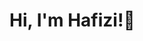 <h1>Hi, I'm Hafizi!👋 <br/>

<!-- Profile views -->
<p align="center">
  <img src="https://komarev.com/ghpvc/?username=Hafizii&label=Profile%20views&color=0e75b6&style=flat" alt="" />
</p>

<!---
<h2>👨‍💻 Tech-Related Projects</h2>

- <b>JustRide: Grab Students App (VB.NET,MYSQL)</b>
  - [Project link](https://github.com/Hafizii)
- <b>Ride@UTP Website (HTML,CSS,Javascript)</b>
  - [Project Link](https://github.com/Hafizii)
- <b>Bank Management System (C++)</b>
  - [Project Link](https://github.com/Hafizii)
- <b>ARound the world (Unity,ARFoundation,ARCore XR Plugin)</b>
  - [Project Link](https://github.com/Hafizii)
- <b>Hafizi Sapie Linktree (HTML,CSS)</b>
  - [Project Link](https://github.com/Hafizii)
<h2>🏆 CTF & Hackathons Competitions</h2>

- (3rd Place) "Klinik Syifa Appointment Web-App" - SYNTECH Hackathon 2023
  - [Certificate Link](https://utpmy-my.sharepoint.com/:b:/g/personal/ahmad_22007490_utp_edu_my/EZC3i2GouLVCjsKSiPxxPbUBiNJAimBduGc61RV44lS73A)
  - [Certificate Link](https://utpmy-my.sharepoint.com/:b:/g/personal/ahmad_22007490_utp_edu_my/EbeINuXTRfxKg-3mLS4mXzQBrcAhIFKZOW2ufu86vNPS1A)
- (Top 20 Finalist) Malaysia Techlympics 2023: MAICY Challenge
  - [Certificate Link](https://github.com/Hafizii)
- (Top 10 Finalist) "ARound the world" - AR Competition : Shaping Your Augmented Reality Realm
  - [Certificate Link](https://github.com/Hafizii)
- (Participants) "JustRide: Grab Students App" - OH MY CODE! (OMC 12.0)
  - [Certificate Link](https://github.com/Hafizii)
- (Top 400 Team) - ADA WhatsApp Business Messaging Hackathon 2023
  - [Certificate Link](https://github.com/Hafizii)
- (47th out of 92 teams) - PETRONAS Inter-University 2023 Capture The Flag Competition
  - [Certificate Link](https://utpmy-my.sharepoint.com/:b:/g/personal/ahmad_22007490_utp_edu_my/EZAGLUh1eJNCufUwe6gQ3rwBiIz8tD8MPiHt_2-IOuVVew)
- (17th out of 88 teams) - Curtin Malaysia Capture The Flag (CTF) Hackathon 2023
  - [Certificate Link](https://utpmy-my.sharepoint.com/:i:/g/personal/ahmad_22007490_utp_edu_my/EeoQ-S3F5hBCgGMt_BahMR8BuNUAwEtUdGTvNN1l5BphBQ?e=NUe5KT)
- (18th out of 34 teams) - ASEAN Battle of Hackers 2023 (ABOH 2023): Online ASEAN Category
  - [Certificate Link](https://utpmy-my.sharepoint.com/:b:/g/personal/ahmad_22007490_utp_edu_my/EQixPSgAfeRKuGuq6uW8SRMBUfg_DSVGUmuc4ijCXq30Vw?e=TLbfAJ)
- (N/A) - Wargames.MY 2023 Capture The Flag (CTF)
  - [Certificate Link](https://github.com/Hafizii)



<h2>📜 Certifications</h2>

- <b>Fundamentals of Java (Pirple)</b>
  - [Certificate Link](https://utpmy-my.sharepoint.com/:b:/g/personal/ahmad_22007490_utp_edu_my/EebjcWs0j01Nm-UsV_SHcGwBFSieknohO_0jzdVyFLzbSw?e=qUaO0H)
- <b>Introduction to Cybersecurity (Cisco)</b>
  - [Certificate Link](https://utpmy-my.sharepoint.com/:b:/g/personal/ahmad_22007490_utp_edu_my/EeExn8gSXPJEoNfkg8HGrNMBKG2kFD_GwciYB6jBwDCzkQ?e=BlaJOK)



<h2> 🤳 Connect with me</h2>

[<img align="left" alt="JoshMadakor | LinkedIn" width="35px" src="https://cdn.jsdelivr.net/npm/simple-icons@v3/icons/linkedin.svg" />][linkedin]

[linkedin]: https://www.linkedin.com/in/hafizisapie/


















-->


